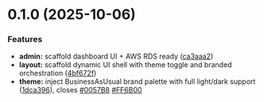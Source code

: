 # 0.1.0 (2025-10-06)


### Features

* **admin:** scaffold dashboard UI + AWS RDS ready ([ca3aaa2](https://github.com/cruckman900/BusinessAsUsual/commit/ca3aaa23a81777b8d81f394893fea45bb1400954))
* **layout:** scaffold dynamic UI shell with theme toggle and branded orchestration ([4bf672f](https://github.com/cruckman900/BusinessAsUsual/commit/4bf672fe0e33512fa09588973db124a884a3beb2))
* **theme:** inject BusinessAsUsual brand palette with full light/dark support ([1dca396](https://github.com/cruckman900/BusinessAsUsual/commit/1dca3968bd9a16bf940740f926c7d2037c72519d)), closes [#0057B8](https://github.com/cruckman900/BusinessAsUsual/issues/0057B8) [#FF6B00](https://github.com/cruckman900/BusinessAsUsual/issues/FF6B00)



